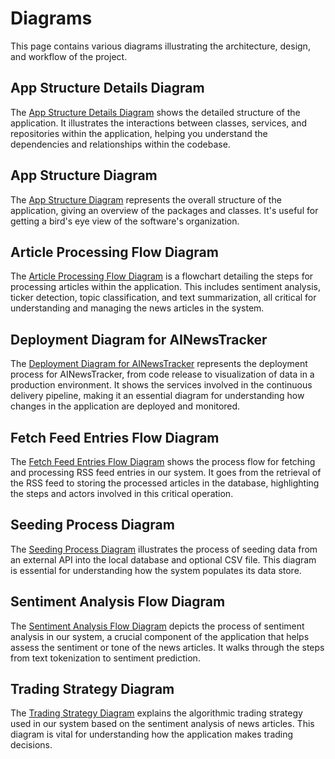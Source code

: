 # Diagrams

This page contains various diagrams illustrating the architecture, design, and workflow of the project.

## App Structure Details Diagram

The [App Structure Details Diagram](diagrams/out/app_structure_details_dark.svg) shows the detailed structure of the application. It illustrates the interactions between classes, services, and repositories within the application, helping you understand the dependencies and relationships within the codebase.

## App Structure Diagram

The [App Structure Diagram](diagrams/out/app_structure.svg) represents the overall structure of the application, giving an overview of the packages and classes. It's useful for getting a bird's eye view of the software's organization.

## Article Processing Flow Diagram

The [Article Processing Flow Diagram](diagrams/out/article_processing_flow.svg) is a flowchart detailing the steps for processing articles within the application. This includes sentiment analysis, ticker detection, topic classification, and text summarization, all critical for understanding and managing the news articles in the system.

## Deployment Diagram for AINewsTracker

The [Deployment Diagram for AINewsTracker](diagrams/out/deployment_diagram.svg) represents the deployment process for AINewsTracker, from code release to visualization of data in a production environment. It shows the services involved in the continuous delivery pipeline, making it an essential diagram for understanding how changes in the application are deployed and monitored.

## Fetch Feed Entries Flow Diagram

The [Fetch Feed Entries Flow Diagram](diagrams/out/fetch_feed_entries_flow.svg) shows the process flow for fetching and processing RSS feed entries in our system. It goes from the retrieval of the RSS feed to storing the processed articles in the database, highlighting the steps and actors involved in this critical operation.

## Seeding Process Diagram

The [Seeding Process Diagram](diagrams/out/seeding_process.svg) illustrates the process of seeding data from an external API into the local database and optional CSV file. This diagram is essential for understanding how the system populates its data store.

## Sentiment Analysis Flow Diagram

The [Sentiment Analysis Flow Diagram](diagrams/out/sentiment_analysis_flow.svg) depicts the process of sentiment analysis in our system, a crucial component of the application that helps assess the sentiment or tone of the news articles. It walks through the steps from text tokenization to sentiment prediction.

## Trading Strategy Diagram

The [Trading Strategy Diagram](diagrams/out/trading_strategy.svg) explains the algorithmic trading strategy used in our system based on the sentiment analysis of news articles. This diagram is vital for understanding how the application makes trading decisions.
